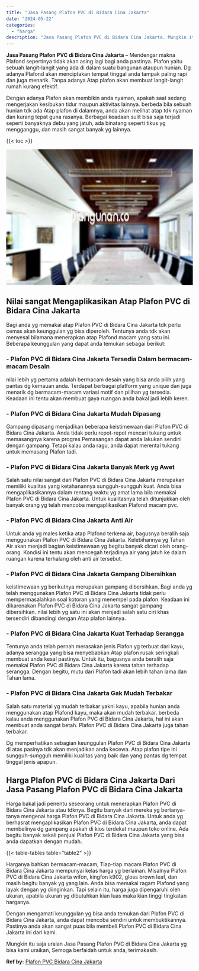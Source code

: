 ```yaml
---
title: "Jasa Pasang Plafon PVC di Bidara Cina Jakarta"
date: "2024-05-22"
categories: 
  - "harga"
description: "Jasa Pasang Plafon PVC di Bidara Cina Jakarta. Mungkin itu saja uraian Jasa Pasang Plafon PVC di Bidara Cina Jakarta yg bisa kami uraikan, Semoga berfaidah u..."
---
```


**Jasa Pasang Plafon PVC di Bidara Cina Jakarta** – Mendengar makna Plafond sepertinya tidak akan asing lagi bagi anda pastinya. Plafon yaitu sebuah langit-langit yang ada di dalam suatu bangunan ataupun hunian. Dg adanya Plafond akan menciptakan tempat tinggal anda tampak paling rapi dan juga menarik. Tanpa adanya Atap plafon akan membuat langit-langit rumah kurang efektif.

Dengan adanya Plafon akan membikin anda nyaman, apakah saat sedang mengerjakan kesibukan tidur maupun aktivitas lainnya. berbeda bila sebuah hunian tdk ada Atap plafon di dalamnya, anda akan melihat atap tdk nyaman dan kurang tepat guna rasanya. Berbagai keadaan sulit bisa saja terjadi seperti banyaknya debu yang jatuh, ada binatang seperti tikus yg mengganggu, dan masih sangat banyak yg lainnya.

{{< toc >}}

![Jasa Pasang Plafon PVC di Bidara Cina Jakarta](/images/flafond-pvc-murah13.png)

## Nilai sangat Mengaplikasikan Atap Plafon PVC di Bidara Cina Jakarta

Bagi anda yg memakai atap Plafon PVC di Bidara Cina Jakarta tdk perlu cemas akan keunggulan yg bisa diperoleh. Tentunya anda tdk akan menyesal bilamana menerapkan atap Plafond macam yang satu ini. Beberapa keunggulan yang dapat anda temukan sebagai berikut:

### \- Plafon PVC di Bidara Cina Jakarta Tersedia Dalam bermacam-macam Desain

nilai lebih yg pertama adalah bermacam desain yang bisa anda pilih yang pantas dg kemauan anda. Terdapat berbagai platform yang unique dan juga menarik dg bermacam-macam variasi motif dan pilihan yg tersedia. Keadaan ini tentu akan membuat gaya ruangan anda bakal jadi lebih keren.

### \- Plafon PVC di Bidara Cina Jakarta Mudah Dipasang

Gampang dipasang menjadikan beberapa keistimewaan dari Plafon PVC di Bidara Cina Jakarta. Anda tidak perlu repot-repot mencari tukang untuk memasangnya karena progres Pemasangan dapat anda lakukan sendiri dengan gampang. Tetapi kalau anda ragu, anda dapat merental tukang untuk memasang Plafon tadi.

### \- Plafon PVC di Bidara Cina Jakarta Banyak Merk yg Awet

Salah satu nilai sangat dari Plafon PVC di Bidara Cina Jakarta merupakan memiliki kualitas yang ketahanannya sungguh-sungguh kuat. Anda bisa mengaplikasikannya dalam rentang waktu yg amat lama bila memakai Plafon PVC di Bidara Cina Jakarta. Untuk kualitasnya telah ditunjukkan oleh banyak orang yg telah mencoba mengaplikasikan Plafond macam pvc.

### \- Plafon PVC di Bidara Cina Jakarta Anti Air

Untuk anda yg males ketika atap Plafond terkena air, bagusnya beralih saja menggunakan Plafon PVC di Bidara Cina Jakarta. Kelebihannya yg Tahan Air akan menjadi bagian keistimewaan yg begitu banyak dicari oleh orang-orang. Kondisi ini tentu akan mencegah terjadinya air yang jatuh ke dalam ruangan karena terhalang oleh anti air tersebut.

### \- Plafon PVC di Bidara Cina Jakarta Gampang Dibersihkan

keistimewaan yg berikutnya merupakan gampang dibersihkan. Bagi anda yg telah menggunakan Plafon PVC di Bidara Cina Jakarta tidak perlu mempermasalahkan soal kotoran yang menempel pada plafon. Keadaan ini dikarenakan Plafon PVC di Bidara Cina Jakarta sangat gampang dibersihkan. nilai lebih yg satu ini akan menjadi salah satu ciri khas tersendiri dibandingi dengan Atap plafon lainnya.

### \- Plafon PVC di Bidara Cina Jakarta Kuat Terhadap Serangga

Tentunya anda telah pernah merasakan jenis Plafon yg terbuat dari kayu, adanya serangga yang bisa menyebabkan Atap plafon rusak seringkali membuat anda kesal pastinya. Untuk itu, bagusnya anda beralih saja memakai Plafon PVC di Bidara Cina Jakarta karena tahan terhadap serangga. Dengan begitu, mutu dari Plafon tadi akan lebih tahan lama dan Tahan lama.

### \- Plafon PVC di Bidara Cina Jakarta Gak Mudah Terbakar

Salah satu material yg mudah terbakar yakni kayu, apabila hunian anda menggunakan atap Plafond kayu, maka akan mudah terbakar. berbeda kalau anda menggunakan Plafon PVC di Bidara Cina Jakarta, hal ini akan membuat anda sangat betah. Plafon PVC di Bidara Cina Jakarta juga tahan terbakar.

Dg memperhatikan sebagian keunggulan Plafon PVC di Bidara Cina Jakarta di atas pasinya tdk akan menjadikan anda kecewa. Atap plafon tipe ini sungguh-sungguh memiliki kualitas yang baik dan yang pantas dg tempat tinggal jenis apapun.

## Harga Plafon PVC di Bidara Cina Jakarta Dari Jasa Pasang Plafon PVC di Bidara Cina Jakarta

Harga bakal jadi penentu seseorang untuk menerapkan Plafon PVC di Bidara Cina Jakarta atau tdknya. Begitu banyak dari mereka yg bertanya-tanya mengenai harga Plafon PVC di Bidara Cina Jakarta. Untuk anda yg berhasrat mengaplikasikan Plafon PVC di Bidara Cina Jakarta, anda dapat membelinya dg gampang apakah di kios terdekat maupun toko online. Ada begitu banyak sekali penjual Plafon PVC di Bidara Cina Jakarta yang bisa anda dapatkan dengan mudah.

{{< table-tables table="table2" >}}

Harganya bahkan bermacam-macam, Tiap-tiap macam Plafon PVC di Bidara Cina Jakarta mempunyai kelas harga yg berlainan. Misalnya Plafon PVC di Bidara Cina Jakarta wifon, kingfon k902, gloss brown leaf, dan masih begitu banyak yg yang lain. Anda bisa memakai ragam Plafond yang layak dengan yg diinginkan. Tapi selain itu, harga juga dipengaruhi oleh ukuran, apabila ukuran yg dibutuhkan kian luas maka kian tinggi tingkatan harganya.

Dengan mengamati keunggulan yg bisa anda temukan dari Plafon PVC di Bidara Cina Jakarta, anda dapat mencoba sendiri untuk membuktikannya. Pastinya anda akan sangat puas bila membeli Plafon PVC di Bidara Cina Jakarta ini dari kami.

Mungkin itu saja uraian Jasa Pasang Plafon PVC di Bidara Cina Jakarta yg bisa kami uraikan, Semoga berfaidah untuk anda, terimakasih.

**Ref by:** [Plafon PVC Bidara Cina Jakarta](https://id.wikipedia.org/wiki/Plafon)
